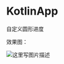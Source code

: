 # KotlinApp
自定义圆形进度

效果图：

![这里写图片描述](http://img.blog.csdn.net/20180130131717151?watermark/2/text/aHR0cDovL2Jsb2cuY3Nkbi5uZXQvTGl1WWFuZ1FpYW8=/font/5a6L5L2T/fontsize/400/fill/I0JBQkFCMA==/dissolve/70/gravity/SouthEast)
